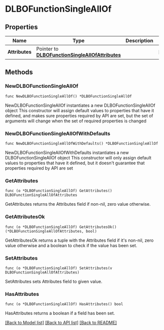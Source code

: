 # DLBOFunctionSingleAllOf

## Properties

Name | Type | Description | Notes
------------ | ------------- | ------------- | -------------
**Attributes** | Pointer to [**DLBOFunctionSingleAllOfAttributes**](DLBOFunctionSingleAllOfAttributes.md) |  | [optional] 

## Methods

### NewDLBOFunctionSingleAllOf

`func NewDLBOFunctionSingleAllOf() *DLBOFunctionSingleAllOf`

NewDLBOFunctionSingleAllOf instantiates a new DLBOFunctionSingleAllOf object
This constructor will assign default values to properties that have it defined,
and makes sure properties required by API are set, but the set of arguments
will change when the set of required properties is changed

### NewDLBOFunctionSingleAllOfWithDefaults

`func NewDLBOFunctionSingleAllOfWithDefaults() *DLBOFunctionSingleAllOf`

NewDLBOFunctionSingleAllOfWithDefaults instantiates a new DLBOFunctionSingleAllOf object
This constructor will only assign default values to properties that have it defined,
but it doesn't guarantee that properties required by API are set

### GetAttributes

`func (o *DLBOFunctionSingleAllOf) GetAttributes() DLBOFunctionSingleAllOfAttributes`

GetAttributes returns the Attributes field if non-nil, zero value otherwise.

### GetAttributesOk

`func (o *DLBOFunctionSingleAllOf) GetAttributesOk() (*DLBOFunctionSingleAllOfAttributes, bool)`

GetAttributesOk returns a tuple with the Attributes field if it's non-nil, zero value otherwise
and a boolean to check if the value has been set.

### SetAttributes

`func (o *DLBOFunctionSingleAllOf) SetAttributes(v DLBOFunctionSingleAllOfAttributes)`

SetAttributes sets Attributes field to given value.

### HasAttributes

`func (o *DLBOFunctionSingleAllOf) HasAttributes() bool`

HasAttributes returns a boolean if a field has been set.


[[Back to Model list]](../README.md#documentation-for-models) [[Back to API list]](../README.md#documentation-for-api-endpoints) [[Back to README]](../README.md)


